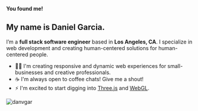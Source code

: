 **You found me!**
## My name is Daniel Garcia.
I’m a **full stack software engineer** based in **Los Angeles, CA**. I specialize in web development and creating human-centered solutions for human-centered people.

- 👨‍💻 I'm creating responsive and dynamic web experiences for small-businesses and creative professionals.
- ☕️ I'm always open to coffee chats! Give me a shout!
- ⚡ I'm excited to start digging into [Three.js](https://threejs.org/) and [WebGL](https://get.webgl.org/).

<p><img align="left" src="https://github-readme-stats.vercel.app/api/top-langs?username=danvgar&show_icons=true&locale=en&layout=compact" alt="danvgar" /></p>

<!-- <p>&nbsp;<img align="center" src="https://github-readme-stats.vercel.app/api?username=danvgar&show_icons=true&locale=en" alt="danvgar" /></p>

<p><img align="center" src="https://github-readme-streak-stats.herokuapp.com/?user=danvgar&" alt="danvgar" /></p> -->

<!--
**danvgar/danvgar** is a ✨ _special_ ✨ repository because its `README.md` (this file) appears on your GitHub profile.

Here are some ideas to get you started:

- 🔭 I’m currently working on ...
- 🌱 I’m currently learning ...
- 👯 I’m looking to collaborate on ...
- 🤔 I’m looking for help with ...
- 💬 Ask me about ...
- 📫 How to reach me: ...
- 😄 Pronouns: ...
- ⚡ Fun fact: ...
-->



